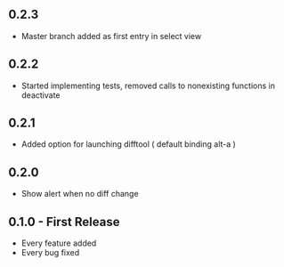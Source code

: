 ## 0.2.3
* Master branch added as first entry in select view

## 0.2.2
* Started implementing tests, removed calls to nonexisting functions in deactivate

## 0.2.1
* Added option for launching difftool ( default binding alt-a )

## 0.2.0
* Show alert when no diff change

## 0.1.0 - First Release
* Every feature added
* Every bug fixed
